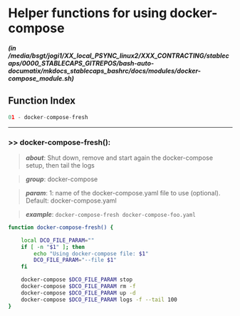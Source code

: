
Helper functions for using docker-compose
=========================================


***(in /media/bsgt/jogi1/XX_local_PSYNC_linux2/XXX_CONTRACTING/stablecaps/0000_STABLECAPS_GITREPOS/bash-auto-documatix/mkdocs_stablecaps_bashrc/docs/modules/docker-compose_module.sh)***
## Function Index


```python
01 - docker-compose-fresh
```

******
### >> docker-compose-fresh():


>***about***: Shut down, remove and start again the docker-compose setup, then tail the logs


>***group***: docker-compose


>***param***: 1: name of the docker-compose.yaml file to use (optional). Default: docker-compose.yaml


>***example***: `docker-compose-fresh docker-compose-foo.yaml`


```bash
function docker-compose-fresh() {

    local DCO_FILE_PARAM=""
    if [ -n "$1" ]; then
        echo "Using docker-compose file: $1"
        DCO_FILE_PARAM="--file $1"
    fi

    docker-compose $DCO_FILE_PARAM stop
    docker-compose $DCO_FILE_PARAM rm -f
    docker-compose $DCO_FILE_PARAM up -d
    docker-compose $DCO_FILE_PARAM logs -f --tail 100
}

```


